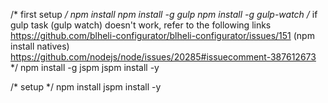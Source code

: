 /* first setup */
npm install
npm install -g gulp
npm install -g gulp-watch 
/* 
	if gulp task (gulp watch) doesn't work, refer to the following links 
	https://github.com/blheli-configurator/blheli-configurator/issues/151 (npm install natives)
	https://github.com/nodejs/node/issues/20285#issuecomment-387612673
*/
npm install -g jspm
jspm install -y

/* setup */
npm install
jspm install -y

